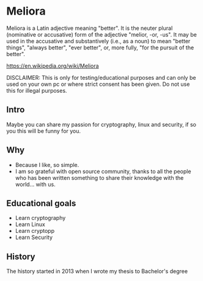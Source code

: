 # Meliora
Meliora is a Latin adjective meaning "better". It is the neuter plural (nominative or accusative) form of the adjective "melior, 
-or, -us".
It may be used in the accusative and substantively (i.e., as a noun) to mean "better things", "always better", "ever better", or, 
more fully, "for the pursuit of the better".

https://en.wikipedia.org/wiki/Meliora

DISCLAIMER: This is only for testing/educational purposes and can only be used on your own pc or where strict consent has been 
given. Do not use this for illegal purposes.

## Intro
Maybe you can share my passion for cryptography, linux and security, if so you this will be funny for you.

## Why
* Because I like, so simple.
* I am so grateful with open source community, thanks to all the people who has been written something to share their knowledge 
with the world... with us.


## Educational goals
* Learn cryptography
* Learn Linux
* Learn cryptopp
* Learn Security


## History

The history started in 2013 when I wrote my thesis to  Bachelor's degree
